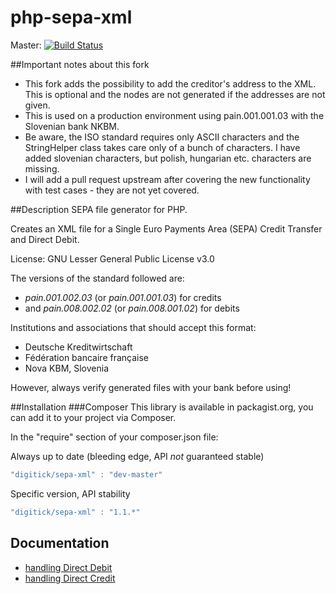 php-sepa-xml
============

Master: [![Build Status](https://api.travis-ci.org/MartinStefani/php-sepa-xml.png?branch=master)](http://travis-ci.org/MartinStefani/php-sepa-xml)

##Important notes about this fork
* This fork adds the possibility to add the creditor's address to the XML. This is optional and the nodes are not
generated if the addresses are not given.
* This is used on a production environment using pain.001.001.03 with the Slovenian bank NKBM.
* Be aware, the ISO standard requires only ASCII characters and the StringHelper class takes care only of a bunch of characters.
I have added slovenian characters, but polish, hungarian etc. characters are missing.
* I will add a pull request upstream after covering the new functionality with test cases - they are not yet covered.

##Description
SEPA file generator for PHP.

Creates an XML file for a Single Euro Payments Area (SEPA) Credit Transfer and Direct Debit.

License: GNU Lesser General Public License v3.0


The versions of the standard followed are:
* _pain.001.002.03_ (or _pain.001.001.03_) for credits
* and _pain.008.002.02_ (or _pain.008.001.02_) for debits

Institutions and associations that should accept this format:
* Deutsche Kreditwirtschaft
* Fédération bancaire française
* Nova KBM, Slovenia

However, always verify generated files with your bank before using!


##Installation
###Composer
This library is available in packagist.org, you can add it to your project
via Composer.

In the "require" section of your composer.json file:

Always up to date (bleeding edge, API *not* guaranteed stable)
```javascript
"digitick/sepa-xml" : "dev-master"
```

Specific version, API stability
```javascript
"digitick/sepa-xml" : "1.1.*"
```

## Documentation

* [handling Direct Debit](doc/direct_debit.md)
* [handling Direct Credit](doc/direct_credit.md)
